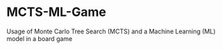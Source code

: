 # MCTS-ML-Game
Usage of Monte Carlo Tree Search (MCTS) and a Machine Learning (ML) model in a board game
